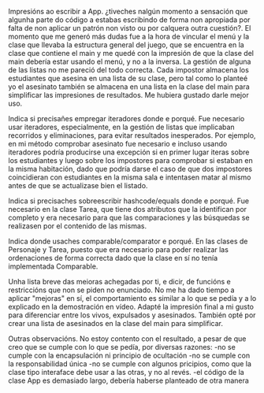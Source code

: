 Impresións ao escribir a App. ¿tiveches nalgún momento a sensación que algunha parte do código a estabas escribindo de forma non apropiada por falta de non aplicar un patrón non visto ou por calquera outra cuestión?.
El momento que me generó más dudas fue a la hora de vincular el menú y la clase que llevaba la estructura general del juego, que se encuentra en la clase que contiene el main y me quedé con la impresión de que la clase del main debería estar usando el menú, y no 
a la inversa. La gestión de alguna de las listas no me pareció del todo correcta. Cada impostor almacena los estudiantes que asesina en una lista de su clase, pero tal como lo planteé yo el asesinato también se almacena en una lista en la clase del main para simplificar
las impresiones de resultados. Me hubiera gustado darle mejor uso. 

Indica si precisañes empregar iteradores donde e porqué.
Fue necesario usar iteradores, especialmente, en la gestión de listas que implicaban recorridos y eliminaciones, para evitar resultados inesperados. Por ejemplo, en mi método comprobar asesinato fue necesario e incluso usando iteradores podría producirse una excepción
si en primer lugar iteras sobre los estudiantes y luego sobre los impostores para comprobar si estaban en la misma habitación, dado que podría darse el caso de que dos impostores coincidieran con estudiantes en la misma sala e intentasen matar al mismo antes de que se 
actualizase bien el listado.

Indica si precisaches sobreescribir hashcode/equals donde e porqué.
Fue necesario en la clase Tarea, que tiene dos atributos que la identifican por completo y era necesario para que las comparaciones y las búsquedas se realizasen por el contenido de las mismas. 

Indica donde usaches comparable/comparator e porqué.
En las clases de Personaje y Tarea, puesto que era necesario para poder realizar las ordenaciones de forma correcta dado que la clase en sí no tenía implementada Comparable.

Unha lista breve das meioras achegadas por ti, e dicir, de funcións e restriccións que non se piden no enunciado.
No me ha dado tiempo a aplicar "mejoras" en sí, el comportamiento es similar a lo que se pedía y a lo explicado en la demostración en vídeo. 
Adapté la impresión final a mi gusto para diferenciar entre los vivos, expulsados y asesinados. 
También opté por crear una lista de asesinados en la clase del main para simplificar. 

Outras observacións.
No estoy contento con el resultado, a pesar de que creo que se cumple con lo que se pedía, por diversas razones:
-no se cumple con la encapsulación ni principio de ocultación
-no se cumple con la responsabilidad única
-no se cumple con algunos pricipios, como que la clase tipo interaface debe usar a las otras, y no al revés.
-el código de la clase App es demasiado largo, debería haberse planteado de otra manera
